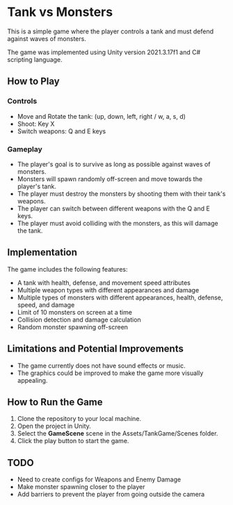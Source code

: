 ﻿# Tank vs Monsters
This is a simple game where the player controls a tank and must defend against waves of monsters.

The game was implemented using Unity version 2021.3.17f1 and C# scripting language.

## How to Play
### Controls
- Move and Rotate the tank: (up, down, left, right / w, a, s, d)
- Shoot: Key X
- Switch weapons: Q and E keys
### Gameplay
- The player's goal is to survive as long as possible against waves of monsters.
- Monsters will spawn randomly off-screen and move towards the player's tank.
- The player must destroy the monsters by shooting them with their tank's weapons.
- The player can switch between different weapons with the Q and E keys.
- The player must avoid colliding with the monsters, as this will damage the tank.

## Implementation

The game includes the following features:
- A tank with health, defense, and movement speed attributes
- Multiple weapon types with different appearances and damage
- Multiple types of monsters with different appearances, health, defense, speed, and damage
- Limit of 10 monsters on screen at a time
- Collision detection and damage calculation
- Random monster spawning off-screen
## Limitations and Potential Improvements
- The game currently does not have sound effects or music.
- The graphics could be improved to make the game more visually appealing.
## How to Run the Game
1. Clone the repository to your local machine.
2. Open the project in Unity.
3. Select the **GameScene** scene in the Assets/TankGame/Scenes folder.
4. Click the play button to start the game.

## TODO
- Need to create configs for Weapons and Enemy Damage
- Make monster spawning closer to the player
- Add barriers to prevent the player from going outside the camera
